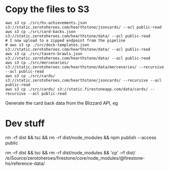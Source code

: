 # Copy the files to S3

```
aws s3 cp ./src/hs-achievements.json s3://static.zerotoheroes.com/hearthstone/jsoncards/ --acl public-read
aws s3 cp ./src/card-backs.json s3://static.zerotoheroes.com/hearthstone/data/ --acl public-read
# I now upload to a zipped endpoint from the pipeline
# aws s3 cp ./src/deck-templates.json s3://static.zerotoheroes.com/hearthstone/data/ --acl public-read
aws s3 cp ./src/tavern-brawls.json s3://static.zerotoheroes.com/hearthstone/data/ --acl public-read
aws s3 cp ./src/mercenaries/ s3://static.zerotoheroes.com/hearthstone/data/mercenaries/ --recursive --acl public-read
aws s3 cp ./src/cards/ s3://static.zerotoheroes.com/hearthstone/jsoncards/ --recursive --acl public-read
aws s3 cp ./src/cards/ s3://static.firestoneapp.com/data/cards/ --recursive --acl public-read
```

Generate the card back data from the Blizzard API, eg

# Dev stuff

rm -rf dist && tsc && rm -rf dist/node_modules && npm publish --access public

rm -rf dist && tsc && rm -rf dist/node_modules && 'cp' -rf dist/ /e/Source/zerotoheroes/firestone/core/node_modules/\@firestone-hs/reference-data/
